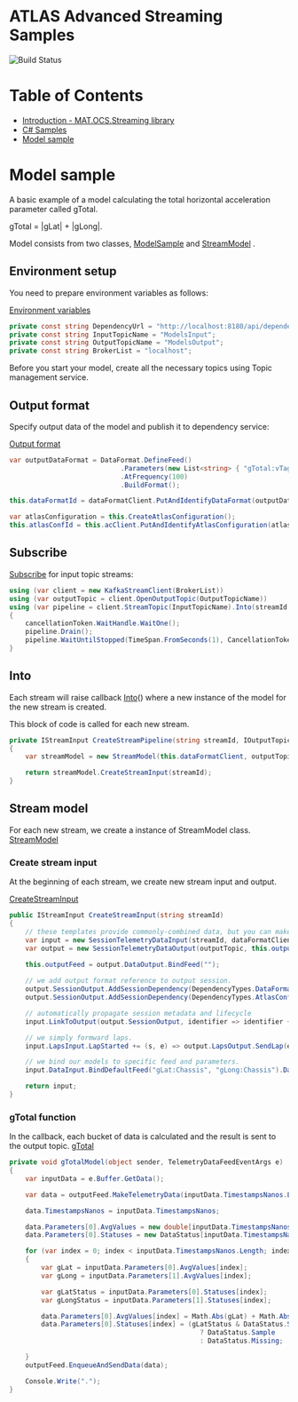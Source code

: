 # ATLAS Advanced Streaming Samples

![Build Status](https://mat-ocs.visualstudio.com/Telemetry%20Analytics%20Platform/_apis/build/status/MAT.OCS.Streaming/Streaming%20Samples?branchName=develop)

Table of Contents
=================
<!--ts-->
* [Introduction - MAT.OCS.Streaming library](/README.md)
* [C# Samples](/README.md)
* [Model sample](/docs/models.md)
<!--te-->

# Model sample

A basic example of a model calculating the total horizontal acceleration parameter called gTotal. 

gTotal = |gLat| + |gLong|. 

Model consists from two classes, [ModelSample](https://github.com/McLarenAppliedTechnologies/mat.ocs.streaming.samples/blob/enh/gTotal/src/MAT.OCS.Streaming.Samples/Samples/Models/ModelSample.cs) and [StreamModel](https://github.com/McLarenAppliedTechnologies/mat.ocs.streaming.samples/blob/enh/gTotal/src/MAT.OCS.Streaming.Samples/Samples/Models/StreamModel.cs)
.
## Environment setup
You need to prepare environment variables as follows:

[Environment variables](https://github.com/McLarenAppliedTechnologies/mat.ocs.streaming.samples/blob/enh/gTotal/src/MAT.OCS.Streaming.Samples/Samples/Models/ModelSample.cs#L17-L20)
```cs
private const string DependencyUrl = "http://localhost:8180/api/dependencies/";
private const string InputTopicName = "ModelsInput";
private const string OutputTopicName = "ModelsOutput";
private const string BrokerList = "localhost";
```

Before you start your model, create all the necessary topics using Topic management service.

## Output format 
Specify output data of the model and publish it to dependency service:

[Output format](https://github.com/McLarenAppliedTechnologies/mat.ocs.streaming.samples/blob/enh/gTotal/src/MAT.OCS.Streaming.Samples/Samples/Models/ModelSample.cs#L37-L47)
```cs
var outputDataFormat = DataFormat.DefineFeed()
                            .Parameters(new List<string> { "gTotal:vTag" })
                            .AtFrequency(100)
                            .BuildFormat();

this.dataFormatId = dataFormatClient.PutAndIdentifyDataFormat(outputDataFormat);

var atlasConfiguration = this.CreateAtlasConfiguration();
this.atlasConfId = this.acClient.PutAndIdentifyAtlasConfiguration(atlasConfiguration);
```
## Subscribe
[Subscribe](https://github.com/McLarenAppliedTechnologies/mat.ocs.streaming.samples/blob/enh/gTotal/src/MAT.OCS.Streaming.Samples/Samples/Models/ModelSample.cs#L49-L58) for input topic streams:

```cs
using (var client = new KafkaStreamClient(BrokerList))
using (var outputTopic = client.OpenOutputTopic(OutputTopicName))
using (var pipeline = client.StreamTopic(InputTopicName).Into(streamId => this.CreateStreamPipeline(streamId, outputTopic)))
{
    cancellationToken.WaitHandle.WaitOne();
    pipeline.Drain();
    pipeline.WaitUntilStopped(TimeSpan.FromSeconds(1), CancellationToken.None);
}
```

## Into
Each stream will raise callback [Into](https://github.com/McLarenAppliedTechnologies/mat.ocs.streaming.samples/blob/enh/gTotal/src/MAT.OCS.Streaming.Samples/Samples/Models/ModelSample.cs#L61-L66)() where a new instance of the model for the new stream is created.

This block of code is called for each new stream. 

```cs
private IStreamInput CreateStreamPipeline(string streamId, IOutputTopic outputTopic)
{
    var streamModel = new StreamModel(this.dataFormatClient, outputTopic, this.dataFormatId, this.atlasConfId);

    return streamModel.CreateStreamInput(streamId);
}
```

## Stream model
For each new stream, we create a instance of StreamModel class.
[StreamModel](https://github.com/McLarenAppliedTechnologies/mat.ocs.streaming.samples/blob/enh/gTotal/src/MAT.OCS.Streaming.Samples/Samples/Models/StreamModel.cs)

### Create stream input
At the beginning of each stream, we create new stream input and output.

[CreateStreamInput](https://github.com/McLarenAppliedTechnologies/mat.ocs.streaming.samples/blob/enh/gTotal/src/MAT.OCS.Streaming.Samples/Samples/Models/StreamModel.cs#L25-L51)

```cs
public IStreamInput CreateStreamInput(string streamId)
{
    // these templates provide commonly-combined data, but you can make your own
    var input = new SessionTelemetryDataInput(streamId, dataFormatClient);
    var output = new SessionTelemetryDataOutput(outputTopic, this.outputDataFormatId, dataFormatClient);

    this.outputFeed = output.DataOutput.BindFeed("");
    
    // we add output format reference to output session.
    output.SessionOutput.AddSessionDependency(DependencyTypes.DataFormat, this.outputDataFormatId);
    output.SessionOutput.AddSessionDependency(DependencyTypes.AtlasConfiguration, this.outputAtlasConfId);

    // automatically propagate session metadata and lifecycle
    input.LinkToOutput(output.SessionOutput, identifier => identifier + "_Models");

    // we simply formward laps.
    input.LapsInput.LapStarted += (s, e) => output.LapsOutput.SendLap(e.Lap);

    // we bind our models to specific feed and parameters.
    input.DataInput.BindDefaultFeed("gLat:Chassis", "gLong:Chassis").DataBuffered += this.gTotalModel;

    return input;
}
```
### gTotal function
In the callback, each bucket of data is calculated and the result is sent to the output topic.
[gTotal ](https://github.com/McLarenAppliedTechnologies/mat.ocs.streaming.samples/blob/enh/gTotal/src/MAT.OCS.Streaming.Samples/Samples/Models/StreamModel.cs#L53-L85)

```cs
private void gTotalModel(object sender, TelemetryDataFeedEventArgs e)
{
    var inputData = e.Buffer.GetData();

    var data = outputFeed.MakeTelemetryData(inputData.TimestampsNanos.Length, inputData.EpochNanos);

    data.TimestampsNanos = inputData.TimestampsNanos;

    data.Parameters[0].AvgValues = new double[inputData.TimestampsNanos.Length];
    data.Parameters[0].Statuses = new DataStatus[inputData.TimestampsNanos.Length];

    for (var index = 0; index < inputData.TimestampsNanos.Length; index++)
    {
        var gLat = inputData.Parameters[0].AvgValues[index];
        var gLong = inputData.Parameters[1].AvgValues[index];

        var gLatStatus = inputData.Parameters[0].Statuses[index];
        var gLongStatus = inputData.Parameters[1].Statuses[index];

        data.Parameters[0].AvgValues[index] = Math.Abs(gLat) + Math.Abs(gLong);
        data.Parameters[0].Statuses[index] = (gLatStatus & DataStatus.Sample) > 0 && (gLongStatus & DataStatus.Sample) > 0
                                                ? DataStatus.Sample
                                                : DataStatus.Missing;

    }
    outputFeed.EnqueueAndSendData(data);

    Console.Write(".");
}
```